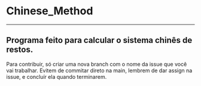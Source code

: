 # Chinese_Method
-------------------------
Programa feito para calcular o sistema chinês de restos.
---------------------
Para contribuir, só criar uma nova branch com o nome da issue que você vai trabalhar. Evitem de commitar direto na main, lembrem de dar assign na issue, e concluír ela quando terminarem.

